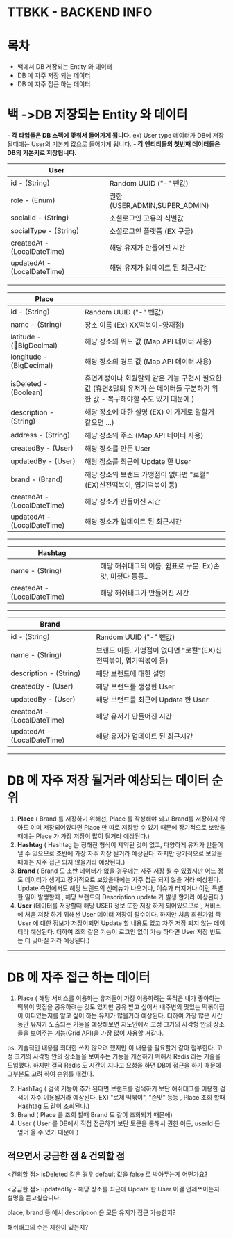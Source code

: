 # TTBKK - BACKEND INFO

# 목차
- 백에서 DB 저장되는 Entity 와 데이터  
- DB 에 자주 저장 되는 데이터    
- DB 에 자주 접근 하는 데이터  


# 백 ->DB 저장되는 Entity 와 데이터   
  
**- 각 타입들은 DB 스펙에 맞춰서 들어가게 됩니다.**
ex) User type 데이터가 DB에 저장 될때에는 User의 기본키 값으로 들어가게 됩니다.
**- 각 엔티티들의 첫번째 데이터들은 DB의 기본키로 저장됩니다.**

| User |  |
|--|--|
|id - (String)| Random UUID ("-" 뺀값) |
|role - (Enum)| 권한 (USER,ADMIN,SUPER_ADMIN) |
|socialId - (String)|소셜로그인 고유의 식별값|
|socialType - (String)|소셜로그인 플랫폼 (EX 구글)|
|createdAt - (LocalDateTime)|해당 유저가 만들어진 시간|
|updatedAt - (LocalDateTime)|해당 유저가 업데이트 된 최근시간|
---

| Place |  |
|--|--|
|id - (String)| Random UUID ("-" 뺀값) |
|name - (String)|장소 이름 (Ex) XX떡볶이-양재점)|
|latitude - (BigDecimal)|해당 장소의 위도 값 (Map API 데이터 사용)|
|longitude - (BigDecimal)|해당 장소의 경도 값 (Map API 데이터 사용)|
|isDeleted - (Boolean)|휴면계정이나 회원탈퇴 같은 기능 구현시 필요한 값 (휴면&탈퇴 유저가 쓴 데이터들 구분하기 위한 값 - 복구해야할 수도 있기 때문에.)|
|description - (String)|해당 장소에 대한 설명 (EX) 이 가게로 말할거 같으면 ...)|
|address - (String)|해당 장소의 주소 (Map API 데이터 사용)|
|createdBy - (User)|해당 장소를 만든 User|
|updatedBy - (User)|해당 장소를 최근에 Update 한 User|
|brand - (Brand)|해당 장소의 브랜드 가맹점이 없다면 "로컬"(EX)신전떡볶이, 엽기떡볶이 등)|
|createdAt - (LocalDateTime)|해당 장소가 만들어진 시간|
|updatedAt - (LocalDateTime)|해당 장소가 업데이트 된 최근시간|
 ___
| Hashtag |  |
|--|--|
|name - (String)| 해당 해쉬태그의 이름. 쉼표로 구분. Ex)존맛, 미쳤다 등등..|
|createdAt - (LocalDateTime)|해당 해쉬태그가 만들어진 시간|
---
| Brand |  |
|--|--|
|id - (String)| Random UUID ("-" 뺀값) |
|name - (String)| 브랜드 이름. 가맹점이 없다면 "로컬"(EX)신전떡볶이, 엽기떡볶이 등)  |
|description - (String)|해당 브랜드에 대한 설명|
|createdBy - (User)|해당 브랜드를 생성한 User|
|updatedBy - (User)|해당 브랜드를 최근에 Update 한 User|
|createdAt - (LocalDateTime)|해당 유저가 만들어진 시간|
|updatedAt - (LocalDateTime)|해당 유저가 업데이트 된 최근시간|
---
  
# DB 에 자주 저장 될거라 예상되는 데이터 순위  
1. **Place** ( Brand 를 저장하기 위해선, Place 를 작성해야 되고 Brand를 저장하지 않아도 이미 저장되어있다면 Place 만 따로 저장할 수 있기 때문에 장기적으로 보았을때에는 Place 가 가장 저장이 많이 될거라 예상된다.)
2. **Hashtag** ( Hashtag 는 정해진 형식이 제약된 것이 없고, 다양하게 유저가 만들어낼 수 있으므로 초반에 가장 자주 저장 될거라 예상된다. 하지만 장기적으로 보았을때에는 자주 접근 되지 않을거라 예상된다.)
3. **Brand** ( Brand 도 초반 데이터가 없을 경우에는 자주 저장 될 수 있겠지만 어느 정도 데이터가 생기고 장기적으로 보았을때에는 자주 접근 되지 않을 거라 예상된다. Update 측면에서도 해당 브랜드의 신메뉴가 나오거나, 이슈가 터지거나 이런 특별한 일이 발생할때 , 해당 브랜드의 Description update 가 발생 할거라 예상된다.)
4. **User** (데이터를 저장할때 해당 USER 정보 또한 저장 하게 되어있으므로 , 서비스에 처음 저장 하기 위해선 User 데이터 저장이 필수이다. 하지만 처음 회원가입 즉 User 에 대한 정보가 저장이되면 Update 할 내용도 없고 자주 저장 되지 않는 데이터라 예상된다. 더하여 조회 같은 기능이 로그인 없이 가능 하다면 User 저장 빈도는 더 낮아질 거라 예상된다.)  
  
___
# DB 에 자주 접근 하는 데이터  

1. Place ( 해당 서비스를 이용하는 유저들이 가장 이용하려는 목적은 내가 좋아하는 떡볶이 맛집을 공유하려는 것도 있지만 공유 받고 싶어서 내주변의 맛있는 떡볶이집이 어디있는지를 알고 싶어 하는 유저가 많을거라 예상된다. 더하여 가장 많은 시간동안 유저가 노출되는 기능을 예상해보면 지도안에서 고정 크기의 사각형 안의 장소들을 보여주는 기능(Grid API)을 가장 많이 사용할 거같다. 

ps. 기술적인 내용을 최대한 쓰지 않으려 했지만 이 내용을 필요할거 같아 첨부한다. 고정 크기의 사각형 안의 장소들을 보여주는 기능을 개선하기 위해서 Redis 라는 기술을 도입했다. 하지만 결국 Redis 도 시간이 지나고 요청을 하면 DB에 접근을 하기 때문에 그부분도 고려 하여 순위를 매겼다.

2. HashTag ( 검색 기능이 추가 된다면 브랜드를 검색하기 보단 해쉬태그를 이용한 검색이 자주 이용될거라 예상된다. EX) "로제 떡볶이", "존맛" 등등 , Place 조회 할때 Hashtag 도 같이 조회된다.)
3. Brand ( Place 를 조회 할때 Brand 도 같이 조회되기 때문에)
4. User ( User 를 DB에서 직접 접근하기 보단 토큰을 통해서 권한 이든, userId 든 얻어 올 수 있기 때문에 )

## 적으면서 궁금한 점 & 건의할 점 

<건의할 점>
isDeleted 같은 경우 default 값을 false 로 박아두는게 어떤가요?

<궁금한 점>
updatedBy - 해당 장소를 최근에 Update 한 User 이걸 언제쓰이는지 설명을 듣고싶습니다.

place, brand 등 에서 description 은 모든 유저가 접근 가능한지? 

해쉬태그의 수는 제한이 있는지?
